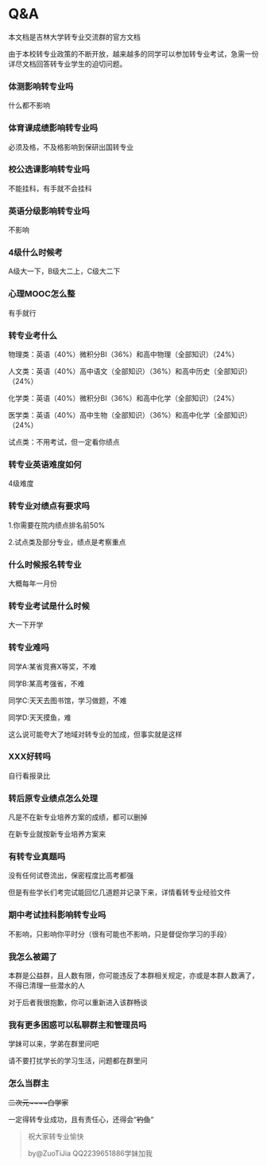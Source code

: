 # Q&A

本文档是吉林大学转专业交流群的官方文档

由于本校转专业政策的不断开放，越来越多的同学可以参加转专业考试，急需一份详尽文档回答转专业学生的迫切问题。

### 体测影响转专业吗

什么都不影响

### 体育课成绩影响转专业吗

必须及格，不及格影响到保研出国转专业

### 校公选课影响转专业吗

不能挂科，有手就不会挂科

### 英语分级影响转专业吗

不影响

### 4级什么时候考

A级大一下，B级大二上，C级大二下

### 心理MOOC怎么整

有手就行

### 转专业考什么

物理类：英语（40%）微积分BI（36%）和高中物理（全部知识）（24%）

人文类：英语（40%）高中语文（全部知识）（36%）和高中历史（全部知识）（24%）

化学类：英语（40%）微积分BI（36%）和高中化学（全部知识）（24%）

医学类：英语（40%）高中生物（全部知识）（36%）和高中化学（全部知识）（24%）

试点类：不用考试，但一定看你绩点

### 转专业英语难度如何

4级难度

### 转专业对绩点有要求吗

1.你需要在院内绩点排名前50%

2.试点类及部分专业，绩点是考察重点

### 什么时候报名转专业

大概每年一月份

### 转专业考试是什么时候

大一下开学

### 转专业难吗

同学A:某省竞赛X等奖，不难

同学B:某高考强省，不难

同学C:天天去图书馆，学习做题，不难

同学D:天天摸鱼，难

这么说可能夸大了地域对转专业的加成，但事实就是这样

### XXX好转吗

自行看报录比

### 转后原专业绩点怎么处理

凡是不在新专业培养方案的成绩，都可以删掉

在新专业就按新专业培养方案来

### 有转专业真题吗

没有任何试卷流出，保密程度比高考都强

但是有些学长们考完试能回忆几道题并记录下来，详情看转专业经验文件

### 期中考试挂科影响转专业吗

不影响，只影响你平时分（很有可能也不影响，只是督促你学习的手段）

### 我怎么被踢了

本群是公益群，且人数有限，你可能违反了本群相关规定，亦或是本群人数满了，不得已清理一些潜水的人

对于后者我很抱歉，你可以重新进入该群畅谈

### 我有更多困惑可以私聊群主和管理员吗

学妹可以来，学弟在群里问吧

请不要打扰学长的学习生活，问题都在群里问

### 怎么当群主

~~二次元~~~~白学家~~

一定得转专业成功，且有责任心，还得会“~~钓鱼~~“

>祝大家转专业愉快
>
>by@ZuoTiJia QQ2239651886学妹加我